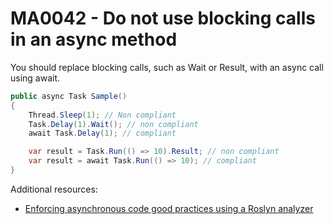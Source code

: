 # MA0042 - Do not use blocking calls in an async method

You should replace blocking calls, such as Wait or Result, with an async call using await.

````csharp
public async Task Sample()
{
    Thread.Sleep(1); // Non compliant
    Task.Delay(1).Wait(); // non compliant
    await Task.Delay(1); // compliant

    var result = Task.Run(() => 10).Result; // non compliant
    var result = await Task.Run(() => 10); // compliant
}
````

Additional resources:
- [Enforcing asynchronous code good practices using a Roslyn analyzer](https://www.meziantou.net/enforcing-asynchronous-code-good-practices-using-a-roslyn-analyzer.htm)
